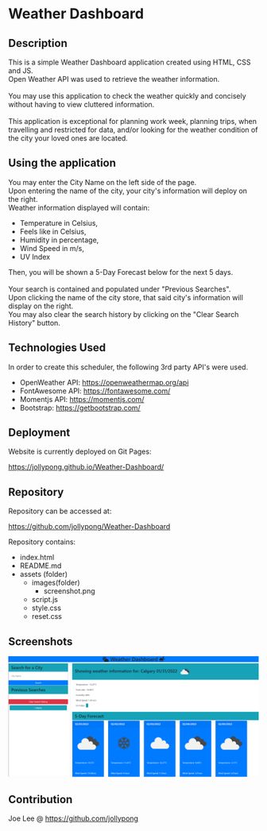 # Weather Dashboard

## Description
This is a simple Weather Dashboard application created using HTML, CSS and JS. 
<br/>
Open Weather API was used to retrieve the weather information. 
<br/><br/>
You may use this application to check the weather quickly and concisely without having to view cluttered information. 
<br/><br/>
This application is exceptional for planning work week, planning trips, when travelling and restricted for data, and/or looking for the weather condition of the city your loved ones are located.  
## Using the application
You may enter the City Name on the left side of the page. 
<br/>
Upon entering the name of the city, your city's information will deploy on the right. 
<br/>
Weather information displayed will contain: 
- Temperature in Celsius,
- Feels like in Celsius,
- Humidity in percentage,
- Wind Speed in m/s, 
- UV Index

Then, you will be shown a 5-Day Forecast below for the next 5 days. 
<br/><br/>
Your search is contained and populated under "Previous Searches". 
<br/>
Upon clicking the name of the city store, that said city's information will display on the right. 
<br/>
You may also clear the search history by clicking on the "Clear Search History" button. 

## Technologies Used
In order to create this scheduler, the following 3rd party API's were used. 
<br/>
- OpenWeather API: https://openweathermap.org/api
- FontAwesome API: https://fontawesome.com/
- Momentjs API: https://momentjs.com/
- Bootstrap: https://getbootstrap.com/

## Deployment
Website is currently deployed on Git Pages: 

https://jollypong.github.io/Weather-Dashboard/

## Repository
Repository can be accessed at: 

https://github.com/jollypong/Weather-Dashboard

Repository contains: 
- index.html
- README.md 
- assets (folder)
  - images(folder)
    - screenshot.png
  - script.js 
  - style.css
  - reset.css
     
## Screenshots
![screenshot](./assets/images/screenshot.png)

## Contribution
Joe Lee @ https://github.com/jollypong